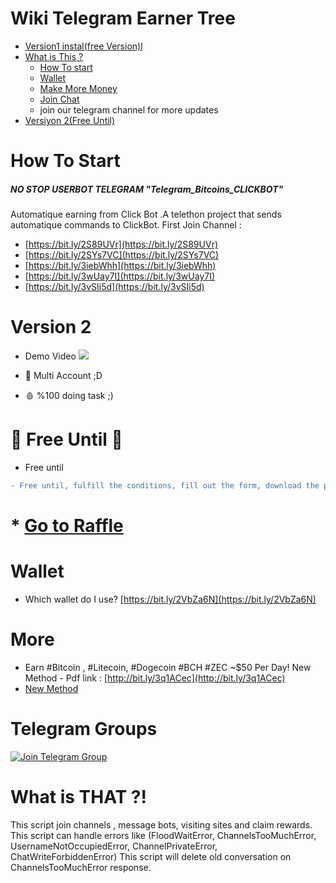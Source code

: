 # Wiki Telegram Earner Tree

- [Version1 instal(free Version)l](https://github.com/yuceltoluyag/telegram-bot-for-bitcoin/tree/main/v1#install-v1)
- [What is This ?](https://github.com/yuceltoluyag/telegram-bot-for-bitcoin#what-is-that-)
  - [How To start](https://github.com/yuceltoluyag/telegram-bot-for-bitcoin#how-to-start)
  - [Wallet](https://github.com/yuceltoluyag/telegram-bot-for-bitcoin#wallet)
  - [Make More Money](https://github.com/yuceltoluyag/telegram-bot-for-bitcoin#wallet)
  - [Join Chat](https://github.com/yuceltoluyag/telegram-bot-for-bitcoin#telegram-groups)
  * join our telegram channel for more updates
- [Versiyon 2(Free Until)](https://github.com/yuceltoluyag/telegram-bot-for-bitcoin#version-2)

# How To Start

##### NO STOP USERBOT TELEGRAM "Telegram_Bitcoins_CLICKBOT"

Automatique earning from Click Bot .A telethon project that sends automatique commands to ClickBot.
First Join Channel :

- [https://bit.ly/2S89UVr](https://bit.ly/2S89UVr)
- [https://bit.ly/2SYs7VC](https://bit.ly/2SYs7VC)
- [https://bit.ly/3iebWhh](https://bit.ly/3iebWhh)
- [https://bit.ly/3wUay7I](https://bit.ly/3wUay7I)
- [https://bit.ly/3vSIi5d](https://bit.ly/3vSIi5d)

# Version 2

- Demo Video
  [![](http://img.youtube.com/vi/0xWzJtYf7fc/0.jpg)](http://www.youtube.com/watch?v=0xWzJtYf7fc)

- 💉 Multi Account ;D
- 🩸 %100 doing task ;)

# 🤩 Free Until 🤩

- Free until

```diff
- Free until, fulfill the conditions, fill out the form, download the program for free.
```

# \* [Go to Raffle](https://github.com/yuceltoluyag/telegram-bot-for-bitcoin/blob/main/raffle.md)

# Wallet

- Which wallet do I use?
  [https://bit.ly/2VbZa6N](https://bit.ly/2VbZa6N)

# More

- Earn #Bitcoin
  , #Litecoin, #Dogecoin #BCH #ZEC ~$50 Per Day! New Method - Pdf link : [http://bit.ly/3q1ACec](http://bit.ly/3q1ACec)
- [New Method](https://github.com/yuceltoluyag/telegram-bot-for-bitcoin/blob/master/moremethod.md)

# Telegram Groups

[![Join Telegram Group](https://img.shields.io/badge/telegram-Money--Talks-green?style=for-the-badge&logo=telegram)](https://t.me/EarnCoinPerDay)

# What is THAT ?!

This script join channels , message bots, visiting sites and claim rewards.
This script can handle errors like (FloodWaitError, ChannelsTooMuchError, UsernameNotOccupiedError, ChannelPrivateError, ChatWriteForbiddenError)
This script will delete old conversation on ChannelsTooMuchError response.
